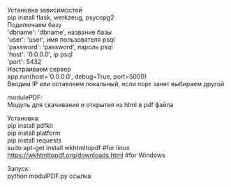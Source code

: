 Установка зависимостей<br>
pip install flask, werkzeug, psycopg2<br>
Подключаем базу<br>
    'dbname': 'dbname', название базы<br>
    'user': 'user', имя пользователя psql<br>
    'password': 'password', пароль psql<br>
    'host': '0.0.0.0', ip psql<br>
    'port': 5432<br>
Настраиваем сервер<br>
  app.run(host='0.0.0.0', debug=True, port=5000)<br>
Вводим IP или оставляем локальный, если порт занят выбираем другой<br>

modulePDF:<br>
Модуль для скачивания и открытия из html в pdf файла<br>

Установка:<br>
pip install pdfkit<br>
pip install platform<br>
pip install requests<br>
sudo apt-get install wkhtmltopdf #for linux<br>
https://wkhtmltopdf.org/downloads.html #for Windows<br>

Запуск:<br>
python modulPDF.py ссылка<br>